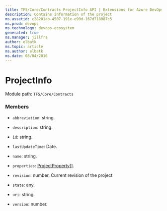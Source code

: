 ```yaml
---
title: TFS/Core/Contracts ProjectInfo API | Extensions for Azure DevOps Services
description: Contains information of the project
ms.assetid: c28201ab-4507-191e-e99d-167d718087c5
ms.prod: devops
ms.technology: devops-ecosystem
generated: true
ms.manager: jillfra
author: elbatk
ms.topic: article
ms.author: elbatk
ms.date: 08/04/2016
---
```


# ProjectInfo

Module path: `TFS/Core/Contracts`


### Members

* `abbreviation`: string. 

* `description`: string. 

* `id`: string. 

* `lastUpdateTime`: Date. 

* `name`: string. 

* `properties`: [ProjectProperty](../../../TFS/Core/Contracts/ProjectProperty.md)[]. 

* `revision`: number. Current revision of the project

* `state`: any. 

* `uri`: string. 

* `version`: number. 

